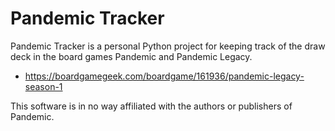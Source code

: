 # Pandemic Tracker
Pandemic Tracker is a personal Python project for keeping track of the draw deck in the board games Pandemic and Pandemic Legacy.

- https://boardgamegeek.com/boardgame/161936/pandemic-legacy-season-1

This software is in no way affiliated with the authors or publishers of Pandemic.
